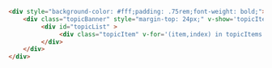 <style>
    #topicList{
        white-space: nowrap;
        overflow-y: hidden;
        overflow-x: scroll;
    }
    #topicList::-webkit-scrollbar{ 
        display: none;
    }
    .topicItem{
        display: inline-block; height: 24px; margin-right: 10px; border-radius: 4px; background-color: rgb(255, 239, 239);
        width:fit-content;
        width:-webkit-fit-content;
        width:-moz-fit-content;
    }
    .topicName{
        padding: 10px; font-size: 12px; line-height: 24px; color: rgb(252, 138, 139);
    }
</style>

```html
<div style="background-color: #fff;padding: .75rem;font-weight: bold;">讨论区热帖
    <div class="topicBanner" style="margin-top: 24px;" v-show='topicItems.length>0'>
         <div id="topicList" >
              <div class="topicItem" v-for='(item,index) in topicItems' :key= 'index'><a href="javascript:;" @click='gotoTopic(item.topicId)' class="topicName" >{{item.topicNameDisplay}}</a></div>
         </div>
    </div>
</div>
```

